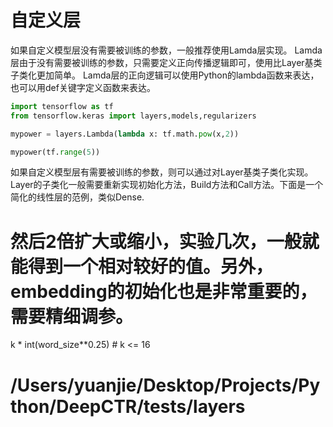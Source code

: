 # 自定义层

如果自定义模型层没有需要被训练的参数，一般推荐使用Lamda层实现。
Lamda层由于没有需要被训练的参数，只需要定义正向传播逻辑即可，使用比Layer基类子类化更加简单。
Lamda层的正向逻辑可以使用Python的lambda函数来表达，也可以用def关键字定义函数来表达。
```python
import tensorflow as tf
from tensorflow.keras import layers,models,regularizers

mypower = layers.Lambda(lambda x: tf.math.pow(x,2))

mypower(tf.range(5))
```

如果自定义模型层有需要被训练的参数，则可以通过对Layer基类子类化实现。
Layer的子类化一般需要重新实现初始化方法，Build方法和Call方法。下面是一个简化的线性层的范例，类似Dense.



# 然后2倍扩大或缩小，实验几次，一般就能得到一个相对较好的值。另外，embedding的初始化也是非常重要的，需要精细调参。
k * int(word_size**0.25) # k <= 16


# /Users/yuanjie/Desktop/Projects/Python/DeepCTR/tests/layers

